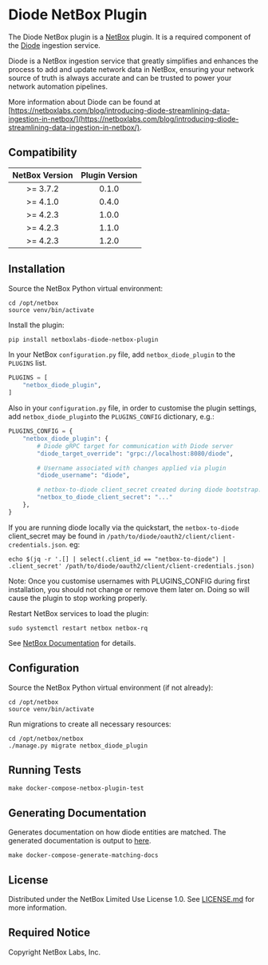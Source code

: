 # Diode NetBox Plugin

The Diode NetBox plugin is a [NetBox](https://netboxlabs.com/oss/netbox/) plugin. It is a required component of
the [Diode](https://github.com/netboxlabs/diode) ingestion service.

Diode is a NetBox ingestion service that greatly simplifies and enhances the process to add and update network data
in NetBox, ensuring your network source of truth is always accurate and can be trusted to power your network automation
pipelines.

More information about Diode can be found
at [https://netboxlabs.com/blog/introducing-diode-streamlining-data-ingestion-in-netbox/](https://netboxlabs.com/blog/introducing-diode-streamlining-data-ingestion-in-netbox/).

## Compatibility

| NetBox Version | Plugin Version |
|:--------------:|:--------------:|
|    >= 3.7.2    |     0.1.0      |
|    >= 4.1.0    |     0.4.0      |
|    >= 4.2.3    |     1.0.0      |
|    >= 4.2.3    |     1.1.0      |
|    >= 4.2.3    |     1.2.0      |

## Installation

Source the NetBox Python virtual environment:

```shell
cd /opt/netbox
source venv/bin/activate
```

Install the plugin:

```bash
pip install netboxlabs-diode-netbox-plugin
```

In your NetBox `configuration.py` file, add `netbox_diode_plugin` to the `PLUGINS` list.

```python
PLUGINS = [
    "netbox_diode_plugin",
]
```

Also in your `configuration.py` file, in order to customise the plugin settings, add `netbox_diode_plugin`to the
`PLUGINS_CONFIG` dictionary, e.g.:

```python
PLUGINS_CONFIG = {
    "netbox_diode_plugin": {
        # Diode gRPC target for communication with Diode server
        "diode_target_override": "grpc://localhost:8080/diode",

        # Username associated with changes applied via plugin
        "diode_username": "diode",

        # netbox-to-diode client_secret created during diode bootstrap.
        "netbox_to_diode_client_secret": "..."
    },
}
```

If you are running diode locally via the quickstart, the `netbox-to-diode` client_secret may be found in `/path/to/diode/oauth2/client/client-credentials.json`. eg:
```
echo $(jq -r '.[] | select(.client_id == "netbox-to-diode") | .client_secret' /path/to/diode/oauth2/client/client-credentials.json)
```

Note: Once you customise usernames with PLUGINS_CONFIG during first installation, you should not change or remove them
later on. Doing so will cause the plugin to stop working properly.

Restart NetBox services to load the plugin:

```
sudo systemctl restart netbox netbox-rq
```

See [NetBox Documentation](https://netboxlabs.com/docs/netbox/en/stable/plugins/#installing-plugins) for details.

## Configuration

Source the NetBox Python virtual environment (if not already):

```shell
cd /opt/netbox
source venv/bin/activate
```

Run migrations to create all necessary resources:

```shell
cd /opt/netbox/netbox
./manage.py migrate netbox_diode_plugin
```

## Running Tests

```shell
make docker-compose-netbox-plugin-test
```

## Generating Documentation
Generates documentation on how diode entities are matched. The generated documentation is output to [here](./docs/matching-criteria-documentation.md).
```shell
make docker-compose-generate-matching-docs
```

## License

Distributed under the NetBox Limited Use License 1.0. See [LICENSE.md](./LICENSE.md) for more information.

## Required Notice

Copyright NetBox Labs, Inc.

